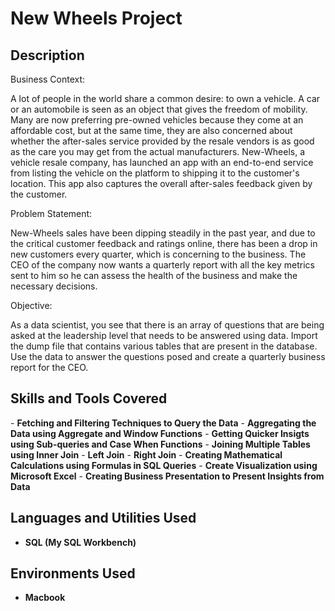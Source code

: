 <h1>New Wheels Project</h1>

<h2>Description</h2>
Business Context:

A lot of people in the world share a common desire: to own a vehicle. A car or an automobile is seen as an object that gives the freedom of mobility. Many are now preferring pre-owned vehicles because they come at an affordable cost, but at the same time, they are also concerned about whether the after-sales service provided by the resale vendors is as good as the care you may get from the actual manufacturers. New-Wheels, a vehicle resale company, has launched an app with an end-to-end service from listing the vehicle on the platform to shipping it to the customer's location. This app also captures the overall after-sales feedback given by the customer. 

Problem Statement:

New-Wheels sales have been dipping steadily in the past year, and due to the critical customer feedback and ratings online, there has been a drop in new customers every quarter, which is concerning to the business. The CEO of the company now wants a quarterly report with all the key metrics sent to him so he can assess the health of the business and make the necessary decisions.

Objective:

As a data scientist, you see that there is an array of questions that are being asked at the leadership level that needs to be answered using data. Import the dump file that contains various tables that are present in the database. Use the data to answer the questions posed and create a quarterly business report for the CEO.

<h2>Skills and Tools Covered</h2>
- <b>Fetching and Filtering Techniques to Query the Data</b> 
- <b>Aggregating the Data using Aggregate and Window Functions</b>
- <b>Getting Quicker Insigts using Sub-queries and Case When Functions</b>
- <b>Joining Multiple Tables using Inner Join</b> 
- <b>Left Join</b>
- <b>Right Join</b>
- <b>Creating Mathematical Calculations using Formulas in SQL Queries</b> 
- <b>Create Visualization using Microsoft Excel</b>
- <b>Creating Business Presentation to Present Insights from Data</b>

<h2>Languages and Utilities Used</h2>

- <b>SQL (My SQL Workbench)</b> 


<h2>Environments Used </h2>

- <b>Macbook</b>


<!--
 ```diff
- text in red
+ text in green
! text in orange
# text in gray
@@ text in purple (and bold)@@
```
--!>
